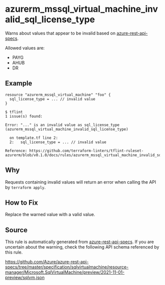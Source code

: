 <!--- This file generated by `tools/apispec-rule-gen/main.go`. DO NOT EDIT --->

# azurerm_mssql_virtual_machine_invalid_sql_license_type

Warns about values that appear to be invalid based on [azure-rest-api-specs](https://github.com/Azure/azure-rest-api-specs).

Allowed values are:
- PAYG
- AHUB
- DR

## Example

```hcl
resource "azurerm_mssql_virtual_machine" "foo" {
  sql_license_type = ... // invalid value
}
```

```
$ tflint
1 issue(s) found:

Error: "..." is an invalid value as sql_license_type (azurerm_mssql_virtual_machine_invalid_sql_license_type)

  on template.tf line 2:
  2:   sql_license_type = ... // invalid value

Reference: https://github.com/terraform-linters/tflint-ruleset-azurerm/blob/v0.1.0/docs/rules/azurerm_mssql_virtual_machine_invalid_sql_license_type.md

```

## Why

Requests containing invalid values will return an error when calling the API by `terraform apply`.

## How to Fix

Replace the warned value with a valid value.

## Source

This rule is automatically generated from [azure-rest-api-specs](https://github.com/Azure/azure-rest-api-specs). If you are uncertain about the warning, check the following API schema referenced by this rule.

https://github.com/Azure/azure-rest-api-specs/tree/master/specification/sqlvirtualmachine/resource-manager/Microsoft.SqlVirtualMachine/preview/2021-11-01-preview/sqlvm.json
